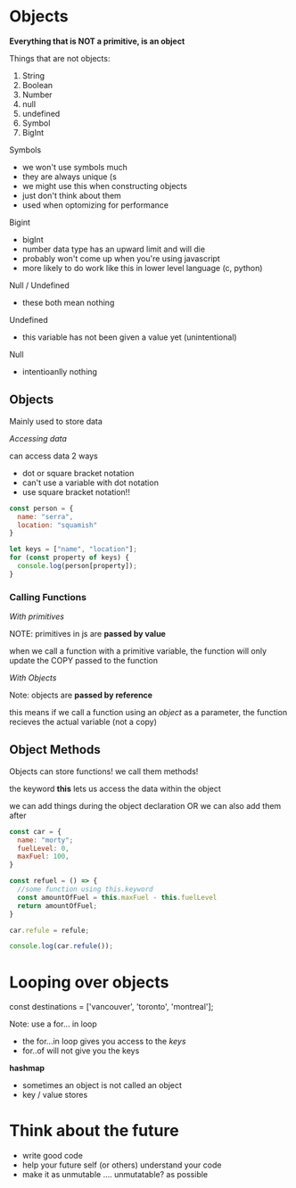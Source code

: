# Objects 

**Everything that is NOT a primitive, is an object**

Things that are not objects:
1. String
2. Boolean
3. Number
4. null
5. undefined
6. Symbol
7. BigInt


Symbols
- we won't use symbols much
- they are always unique (s
- we might use this when constructing objects
- just don't think about them
- used when optomizing for performance

Bigint
- bigInt 
- number data type has an upward limit and will die
- probably won't come up when you're using javascript 
- more likely to do work like this in lower level language (c, python)

Null / Undefined 
- these both mean nothing

Undefined
- this variable has not been given a value yet (unintentional)

Null
- intentioanlly nothing


## Objects ##

Mainly used to store data

*Accessing data*

can access data 2 ways

- dot or square bracket notation
- can't use a variable with dot notation
- use square bracket notation!! 


```javascript
const person = {
  name: "serra",
  location: "squamish"
}

let keys = ["name", "location"];
for (const property of keys) {
  console.log(person[property]);
}

```

### Calling Functions 

*With primitives*

NOTE: primitives in js are **passed by value**

when we call a function with a primitive variable, the function will only update the COPY passed to the function

*With Objects*

Note: objects are **passed by reference**

this means if we call a function using an *object* as a parameter, the function recieves the actual variable (not a copy)



## Object Methods 

Objects can store functions! we call them methods!

the keyword **this** lets us access the data within the object

we can add things during the object declaration OR we can also add them after


```javascript
const car = {
  name: "morty";
  fuelLevel: 0,
  maxFuel: 100,
}

const refuel = () => {
  //some function using this.keyword
  const amountOfFuel = this.maxFuel - this.fuelLevel
  return amountOfFuel;
}

car.refule = refule;

console.log(car.refule());
```

# Looping over objects

const destinations = ['vancouver', 'toronto', 'montreal'];

Note: use a for... in loop
  - the for...in loop gives you access to the *keys* 
  - for..of will not give you the keys

  **hashmap**

  - sometimes an object is not called an object
  - key / value stores 


# Think about the future

- write good code
- help your future self (or others) understand your code
- make it as unmutable .... unmutatable? as possible


